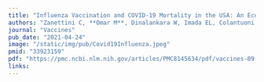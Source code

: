 ```yaml
---
title: "Influenza Vaccination and COVID-19 Mortality in the USA: An Ecological Study"
authors: "Zanettini C, **Omar M**, Dinalankara W, Imada EL, Colantuoni E, Parmigiani G, Marchionni L"
journal: "Vaccines"
pub_date: "2021-04-24"
image: "/static/img/pub/Covid19Influenza.jpeg"
pmid: "33923159"
pdf: "https://pmc.ncbi.nlm.nih.gov/articles/PMC8145634/pdf/vaccines-09-00427.pdf"
links:
---
```

